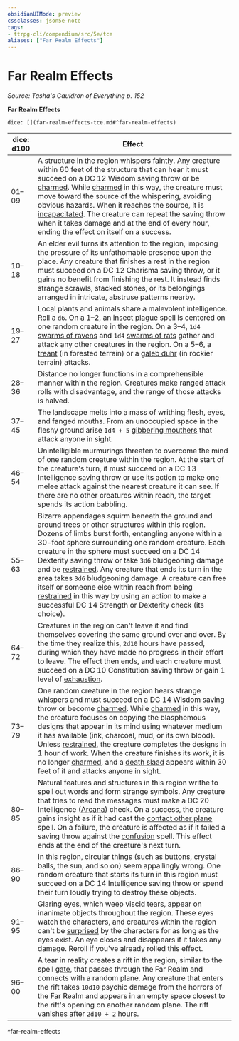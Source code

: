 ```yaml
---
obsidianUIMode: preview
cssclasses: json5e-note
tags:
- ttrpg-cli/compendium/src/5e/tce
aliases: ["Far Realm Effects"]
---
```

# Far Realm Effects
*Source: Tasha's Cauldron of Everything p. 152* 

**Far Realm Effects**

`dice: [](far-realm-effects-tce.md#^far-realm-effects)`

| dice: d100 | Effect |
|------------|--------|
| 01–09 | A structure in the region whispers faintly. Any creature within 60 feet of the structure that can hear it must succeed on a DC 12 Wisdom saving throw or be [charmed](3-Mechanics/CLI/rules/conditions.md#Charmed). While [charmed](3-Mechanics/CLI/rules/conditions.md#Charmed) in this way, the creature must move toward the source of the whispering, avoiding obvious hazards. When it reaches the source, it is [incapacitated](3-Mechanics/CLI/rules/conditions.md#Incapacitated). The creature can repeat the saving throw when it takes damage and at the end of every hour, ending the effect on itself on a success. |
| 10–18 | An elder evil turns its attention to the region, imposing the pressure of its unfathomable presence upon the place. Any creature that finishes a rest in the region must succeed on a DC 12 Charisma saving throw, or it gains no benefit from finishing the rest. It instead finds strange scrawls, stacked stones, or its belongings arranged in intricate, abstruse patterns nearby. |
| 19–27 | Local plants and animals share a malevolent intelligence. Roll a `d6`. On a 1–2, an [insect plague](3-Mechanics/CLI/spells/insect-plague.md) spell is centered on one random creature in the region. On a 3–4, `1d4` [swarms of ravens](3-Mechanics/CLI/bestiary/beast/swarm-of-ravens.md) and `1d4` [swarms of rats](3-Mechanics/CLI/bestiary/beast/swarm-of-rats.md) gather and attack any other creatures in the region. On a 5–6, a [treant](3-Mechanics/CLI/bestiary/plant/treant.md) (in forested terrain) or a [galeb duhr](3-Mechanics/CLI/bestiary/elemental/galeb-duhr.md) (in rockier terrain) attacks. |
| 28–36 | Distance no longer functions in a comprehensible manner within the region. Creatures make ranged attack rolls with disadvantage, and the range of those attacks is halved. |
| 37–45 | The landscape melts into a mass of writhing flesh, eyes, and fanged mouths. From an unoccupied space in the fleshy ground arise `1d4 + 5` [gibbering mouthers](3-Mechanics/CLI/bestiary/aberration/gibbering-mouther.md) that attack anyone in sight. |
| 46–54 | Unintelligible murmurings threaten to overcome the mind of one random creature within the region. At the start of the creature's turn, it must succeed on a DC 13 Intelligence saving throw or use its action to make one melee attack against the nearest creature it can see. If there are no other creatures within reach, the target spends its action babbling. |
| 55–63 | Bizarre appendages squirm beneath the ground and around trees or other structures within this region. Dozens of limbs burst forth, entangling anyone within a 30-foot sphere surrounding one random creature. Each creature in the sphere must succeed on a DC 14 Dexterity saving throw or take `3d6` bludgeoning damage and be [restrained](3-Mechanics/CLI/rules/conditions.md#Restrained). Any creature that ends its turn in the area takes `3d6` bludgeoning damage. A creature can free itself or someone else within reach from being [restrained](3-Mechanics/CLI/rules/conditions.md#Restrained) in this way by using an action to make a successful DC 14 Strength or Dexterity check (its choice). |
| 64–72 | Creatures in the region can't leave it and find themselves covering the same ground over and over. By the time they realize this, `2d10` hours have passed, during which they have made no progress in their effort to leave. The effect then ends, and each creature must succeed on a DC 10 Constitution saving throw or gain 1 level of [exhaustion](3-Mechanics/CLI/rules/conditions.md#Exhaustion). |
| 73–79 | One random creature in the region hears strange whispers and must succeed on a DC 14 Wisdom saving throw or become [charmed](3-Mechanics/CLI/rules/conditions.md#Charmed). While [charmed](3-Mechanics/CLI/rules/conditions.md#Charmed) in this way, the creature focuses on copying the blasphemous designs that appear in its mind using whatever medium it has available (ink, charcoal, mud, or its own blood). Unless [restrained](3-Mechanics/CLI/rules/conditions.md#Restrained), the creature completes the designs in 1 hour of work. When the creature finishes its work, it is no longer [charmed](3-Mechanics/CLI/rules/conditions.md#Charmed), and a [death slaad](3-Mechanics/CLI/bestiary/aberration/death-slaad.md) appears within 30 feet of it and attacks anyone in sight. |
| 80–85 | Natural features and structures in this region writhe to spell out words and form strange symbols. Any creature that tries to read the messages must make a DC 20 Intelligence ([Arcana](3-Mechanics/CLI/rules/skills.md#Arcana)) check. On a success, the creature gains insight as if it had cast the [contact other plane](3-Mechanics/CLI/spells/contact-other-plane.md) spell. On a failure, the creature is affected as if it failed a saving throw against the [confusion](3-Mechanics/CLI/spells/confusion.md) spell. This effect ends at the end of the creature's next turn. |
| 86–90 | In this region, circular things (such as buttons, crystal balls, the sun, and so on) seem appallingly wrong. One random creature that starts its turn in this region must succeed on a DC 14 Intelligence saving throw or spend their turn loudly trying to destroy these objects. |
| 91–95 | Glaring eyes, which weep viscid tears, appear on inanimate objects throughout the region. These eyes watch the characters, and creatures within the region can't be [surprised](3-Mechanics/CLI/rules/conditions.md#Surprised) by the characters for as long as the eyes exist. An eye closes and disappears if it takes any damage. Reroll if you've already rolled this effect. |
| 96–00 | A tear in reality creates a rift in the region, similar to the spell [gate](3-Mechanics/CLI/spells/gate.md), that passes through the Far Realm and connects with a random plane. Any creature that enters the rift takes `10d10` psychic damage from the horrors of the Far Realm and appears in an empty space closest to the rift's opening on another random plane. The rift vanishes after `2d10 + 2` hours. |
^far-realm-effects